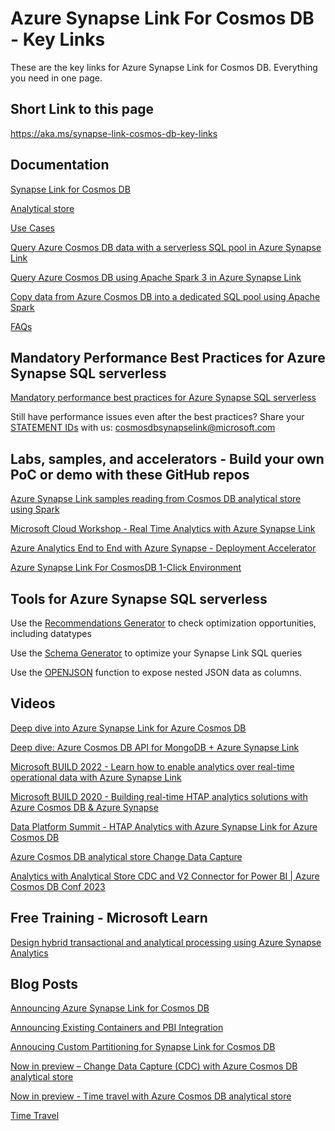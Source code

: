 # Azure Synapse Link For Cosmos DB - Key Links

These are the key links for Azure Synapse Link for Cosmos DB. Everything you need in one page.

## Short Link to this page

https://aka.ms/synapse-link-cosmos-db-key-links

## Documentation

[Synapse Link for Cosmos DB](https://docs.microsoft.com/en-us/azure/cosmos-db/synapse-link)

[Analytical store](https://docs.microsoft.com/en-us/azure/cosmos-db/analytical-store-introduction)

[Use Cases](https://docs.microsoft.com/en-us/azure/cosmos-db/synapse-link-use-cases)

[Query Azure Cosmos DB data with a serverless SQL pool in Azure Synapse Link](https://docs.microsoft.com/en-us/azure/synapse-analytics/sql/query-cosmos-db-analytical-store?tabs=openrowset-key)

[Query Azure Cosmos DB using Apache Spark 3 in Azure Synapse Link](https://docs.microsoft.com/en-us/azure/synapse-analytics/synapse-link/how-to-query-analytical-store-spark-3)

[Copy data from Azure Cosmos DB into a dedicated SQL pool using Apache Spark](https://docs.microsoft.com/en-us/azure/synapse-analytics/synapse-link/how-to-copy-to-sql-pool)

[FAQs](https://docs.microsoft.com/en-us/azure/cosmos-db/synapse-link-frequently-asked-questions)

## Mandatory Performance Best Practices for Azure Synapse SQL serverless

[Mandatory performance best practices for Azure Synapse SQL serverless](https://techcommunity.microsoft.com/t5/azure-synapse-analytics-blog/best-practices-for-integrating-serverless-sql-pool-with-cosmos/ba-p/3257975)

Still have performance issues even after the best practices? Share your [STATEMENT IDs](https://techcommunity.microsoft.com/t5/azure-synapse-analytics-blog/how-to-provide-statement-id-in-the-serverless-sql-pool-support/ba-p/3532926) with us: cosmosdbsynapselink@microsoft.com 

## Labs, samples, and accelerators - Build your own PoC or demo with these GitHub repos

[Azure Synapse Link samples reading from Cosmos DB analytical store using Spark](https://github.com/Azure-Samples/Synapse/tree/main/Notebooks/PySpark/Synapse%20Link%20for%20Cosmos%20DB%20samples)

[Microsoft Cloud Workshop - Real Time Analytics with Azure Synapse Link](https://github.com/microsoft/MCW-Cosmos-DB-Real-Time-Advanced-Analytics/blob/main/Hands-on%20lab/HOL%20step-by%20step%20-%20Cosmos%20DB%20real-time%20advanced%20analytics.md)

[Azure Analytics End to End with Azure Synapse - Deployment Accelerator](https://github.com/Azure/azure-synapse-analytics-end2end)

[Azure Synapse Link For CosmosDB 1-Click Environment](https://github.com/Azure/Test-Drive-Synapse-Link-For-CosmosDB-With-1-Click)

## Tools for Azure Synapse SQL serverless

Use the [Recommendations Generator](https://raw.githubusercontent.com/JocaPC/qpi/master/build/synapse-sql/qpi.sql) to check optimization opportunities, including datatypes

Use the [Schema Generator](https://htmlpreview.github.io/?https://github.com/Azure-Samples/Synapse/blob/main/SQL/tools/cosmosdb/generate-openrowset.html) to optimize your Synapse Link SQL queries

Use the [OPENJSON](https://docs.microsoft.com/en-us/sql/t-sql/functions/openjson-transact-sql?view=sql-server-ver15) function to expose nested JSON data as columns.


## Videos

[Deep dive into Azure Synapse Link for Azure Cosmos DB](https://youtu.be/Wr1Cuhq7c0Y)

[Deep dive: Azure Cosmos DB API for MongoDB + Azure Synapse Link](https://www.youtube.com/watch?v=iItNxN2EJ9U)

[Microsoft BUILD 2022 - Learn how to enable analytics over real-time operational data with Azure Synapse Link](https://mybuild.microsoft.com/en-US/sessions/8b7ad5f0-d724-4c57-9e00-ae02874ddd0b?source=sessions)

[Microsoft BUILD 2020 - Building real-time HTAP analytics solutions with Azure Cosmos DB & Azure Synapse](https://www.youtube.com/watch?v=faob1tuaTlQ)

[Data Platform Summit - HTAP Analytics with Azure Synapse Link for Azure Cosmos DB](https://www.youtube.com/watch?v=-1zyL56TaQQ)

[Azure Cosmos DB analytical store Change Data Capture](https://www.youtube.com/watch?v=0e0b9gjtzv4)

[Analytics with Analytical Store CDC and V2 Connector for Power BI | Azure Cosmos DB Conf 2023
](https://www.youtube.com/watch?v=U6K9P-1snd0)

## Free Training - Microsoft Learn

[Design hybrid transactional and analytical processing using Azure Synapse Analytics](https://aka.ms/learnlive-20220524G)

## Blog Posts

[Announcing Azure Synapse Link for Cosmos DB](https://devblogs.microsoft.com/cosmosdb/synapse-sql-serverless-preview/)

[Announcing Existing Containers and PBI Integration](https://devblogs.microsoft.com/cosmosdb/azure-synapse-link-existing-containers-and-power-bi-integration/)

[Annoucing Custom Partitioning for Synapse Link for Cosmos DB](https://devblogs.microsoft.com/cosmosdb/custom-partitioning-azure-synapse-link/)

[Now in preview – Change Data Capture (CDC) with Azure Cosmos DB analytical store](https://devblogs.microsoft.com/cosmosdb/now-in-preview-change-data-capture-cdc-with-azure-cosmos-db-analytical-store/)

[Now in preview - Time travel with Azure Cosmos DB analytical store](https://devblogs.microsoft.com/cosmosdb/unlocking-the-power-of-time-travel-in-azure-synapse-link-for-azure-cosmos-db/)

[Time Travel](https://devblogs.microsoft.com/cosmosdb/unlocking-the-power-of-time-travel-in-azure-synapse-link-for-azure-cosmos-db/)

